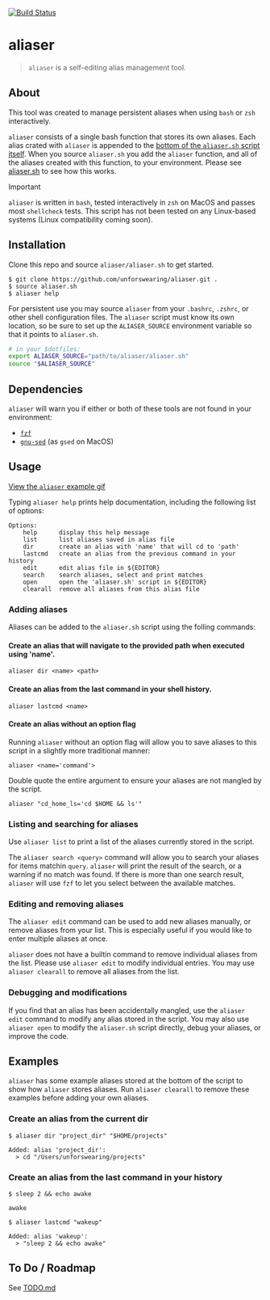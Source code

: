 [![Build Status](https://github.com/unforswearing/aliaser/actions/workflows/shellcheck.yml/badge.svg)](https://github.com/unforswearing/aliaser/actions/workflows/shellcheck.yml)

# aliaser

> `aliaser` is a self-editing alias management tool.

## About

This tool was created to manage persistent aliases when using `bash` or `zsh` interactively.

`aliaser` consists of a single bash function that stores its own aliases. Each alias crated with `aliaser` is appended to the [bottom of the `aliaser.sh` script itself](aliaser.sh#L178). When you source `aliaser.sh` you add the `aliaser` function, and all of the aliases created with this function, to your environment. Please see [aliaser.sh](aliaser.sh) to see how this works.

> [!IMPORTANT]
> `aliaser` is written in `bash`, tested interactively in `zsh` on MacOS and passes most `shellcheck` tests. This script has not been tested on any Linux-based systems (Linux compatibility coming soon).

## Installation

Clone this repo and source `aliaser/aliaser.sh` to get started.

```console
$ git clone https://github.com/unforswearing/aliaser.git .
$ source aliaser.sh
$ aliaser help
```

For persistent use you may source `aliaser` from your `.bashrc`, `.zshrc`, or other shell configuration files. The `aliaser` script must know its own location, so be sure to set up the `ALIASER_SOURCE` environment variable so that it points to `aliaser.sh`.

```bash
# in your $dotfiles:
export ALIASER_SOURCE="path/to/aliaser/aliaser.sh"
source "$ALIASER_SOURCE"
```

## Dependencies

`aliaser` will warn you if either or both of these tools are not found in your environment:

- [`fzf`](https://github.com/junegunn/fzf)
- [`gnu-sed`](https://www.gnu.org/software/sed/) (as `gsed` on MacOS)

## Usage

[View the `aliaser` example gif](example/aliaser_demo.gif)

Typing `aliaser help` prints  help documentation, including the following list of options:

```
Options:
    help      display this help message
    list      list aliases saved in alias file
    dir       create an alias with 'name' that will cd to 'path'
    lastcmd   create an alias from the previous command in your history
    edit      edit alias file in ${EDITOR}
    search    search aliases, select and print matches
    open      open the 'aliaser.sh' script in ${EDITOR}
    clearall  remove all aliases from this alias file
```

### Adding aliases

Aliases can be added to the `aliaser.sh` script using the folling commands:

#### Create an alias that will navigate to the provided path when executed using 'name'.

```
aliaser dir <name> <path>
```

#### Create an alias from the last command in your shell history.

```
aliaser lastcmd <name>
```

#### Create an alias without an option flag

Running `aliaser` without an option flag will allow you to save aliases to this script in a slightly more traditional manner:

```
aliaser <name='command'>
```

Double quote the entire argument to ensure your aliases are not mangled by the script.

```console
aliaser "cd_home_ls='cd $HOME && ls'"
```

### Listing and searching for aliases

Use `aliaser list` to print a list of the aliases currently stored in the script.

The `aliaser search <query>` command will allow you to search your aliases for items matchin `query`. `aliaser` will print the result of the search, or a warning if no match was found. If there is more than one search result, `aliaser` will use `fzf` to let you select between the available matches.

### Editing and removing aliases

The `aliaser edit` command can be used to add new aliases manually, or remove aliases from your list. This is especially useful if you would like to enter multiple aliases at once.

`aliaser` does not have a builtin command to remove individual aliases from the list. Please use `aliaser edit` to modify individual entries. You may use `aliaser clearall` to remove all aliases from the list.

### Debugging and modifications

If you find that an alias has been accidentally mangled, use the `aliaser edit` command to modify any alias stored in the script. You may also use `aliaser open` to modify the `aliaser.sh` script directly, debug your aliases, or improve the code.

## Examples

`aliaser` has some example aliases stored at the bottom of the script to show how `aliaser` stores aliases. Run `aliaser clearall` to remove these examples before adding your own aliases.

### Create an alias from the current dir

```console
$ aliaser dir "project_dir" "$HOME/projects"

Added: alias 'project_dir':
  > cd "/Users/unforswearing/projects"
```

### Create an alias from the last command in your history

```console
$ sleep 2 && echo awake

awake

$ aliaser lastcmd "wakeup"

Added: alias 'wakeup':
  > "sleep 2 && echo awake"
```

## To Do / Roadmap

See [TODO.md](TODO.md)


<!--
### Search for an alias and use the matching command in a script

In your terminal:

```console
$ shfmt -i 2
$ aliaser lastcmd "format"
```

Use the `format` alias in a script:

```bash
# new_script.sh
source aliaser.sh

# use 'format'
"$EDITOR" ./build.sh
build_formatted=$(aliaser search "format" "./build.sh")
```
-->
